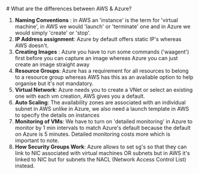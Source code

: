 # What are the differences between AWS & Azure?

1. **Naming Conventions** : in AWS an 'instance' is the term for 'virtual machine', in AWS we would 'launch' or 'terminate' one and in Azure we would simply 'create' or 'stop'.
2. **IP Address assignment**: Azure by default offers static IP's whereas AWS doesn't.
3. **Creating Images** : Azure you have to run some commands ('waagent') first before you can capture an image whereas Azure you can just create an image straight away
4. **Resource Groups**: Azure has a requirement for all resources to belong to a resource group whereas AWS has this as an available option to help organise but it's not mandatory.
5. **Virtual Network**: Azure needs you to create a VNet or select an existing one with each vm creation, AWS gives you a default.
6. **Auto Scaling**: The availability zones are associated with an individual subnet in AWS unlike in Azure, we also need a launch template in AWS to specify the details on instances
7. **Monitoring of VMs**: We have to turn on 'detailed monitoring' in Azure to monitor by 1 min intervals to match Azure's default because the default on Azure is 5 minutes. Detailed monitoring costs more which is important to note.
8. **How Security Groups Work**: Azure allows to set sg's so that they can link to NIC associated with virtual machines OR subnets but in AWS it's linked to NIC but for subnets the NACL (Network Access Control List) instead.